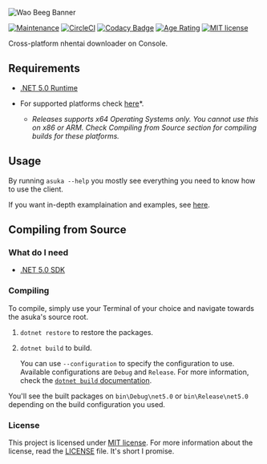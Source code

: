 ﻿![Wao Beeg Banner](docs/banner.png)

[![Maintenance](https://badgen.net/badge/maintained%3F/yes/green)](https://github.com/aikoofujimotoo/asuka/graphs/commit-activity)
[![CircleCI](https://circleci.com/gh/aikoofujimotoo/asuka.svg?style=shield&circle-token=488813c48d642cdb1ff63cdb2483fdab55df8c19)](https://circleci.com/gh/aikoofujimotoo/asuka)
[![Codacy Badge](https://app.codacy.com/project/badge/Grade/fd7d1abe2865463c93e091fc1f205dbe)](https://www.codacy.com/gh/aikoofujimotoo/asuka/dashboard?utm_source=github.com&amp;utm_medium=referral&amp;utm_content=aikoofujimotoo/asuka&amp;utm_campaign=Badge_Grade)
[![Age Rating](https://badgen.net/badge/age%20rating/18+/red)](https://en.wikipedia.org/wiki/Age_of_majority)
[![MIT license](https://badgen.net/badge/license/MIT/green)](LICENSE)

Cross-platform nhentai downloader on Console.

## Requirements

-   [.NET 5.0 Runtime](https://dotnet.microsoft.com/download/dotnet/5.0)

-   For supported platforms check [here](https://github.com/dotnet/core/blob/main/release-notes/5.0/5.0-supported-os.md)*.
    -   *Releases supports x64 Operating Systems only. You cannot use this on x86 or ARM. Check Compiling from Source section for compiling builds for these platforms.*

## Usage

By running `asuka --help` you mostly see everything you need to know how to use the client.

If you want in-depth examplaination and examples, see [here](docs/USAGE.md).

## Compiling from Source

### What do I need

-   [.NET 5.0 SDK](https://dotnet.microsoft.com/download/dotnet/5.0)

### Compiling

To compile, simply use your Terminal of your choice and navigate towards the asuka's source root.

1.  `dotnet restore` to restore the packages.

2.  `dotnet build` to build.

    You can use `--configuration` to specify the configuration to use. Available configurations are `Debug` and `Release`. For more information, check the [`dotnet build` documentation](https://docs.microsoft.com/en-us/dotnet/core/tools/dotnet-build).

You'll see the built packages on `bin\Debug\net5.0` or `bin\Release\net5.0` depending on the build configuration you used.

### License

This project is licensed under [MIT license](LICENSE). For more information about the license, read the [LICENSE](LICENSE) file. It's short I promise.
